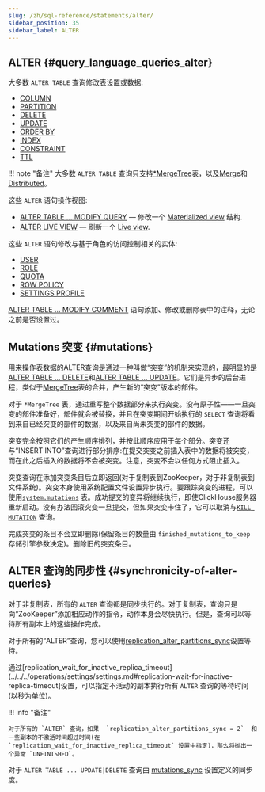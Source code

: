 ```yaml
---
slug: /zh/sql-reference/statements/alter/
sidebar_position: 35
sidebar_label: ALTER
---
```


## ALTER {#query_language_queries_alter}

大多数 `ALTER TABLE` 查询修改表设置或数据:

-   [COLUMN](../../../sql-reference/statements/alter/column.mdx)
-   [PARTITION](../../../sql-reference/statements/alter/partition.mdx)
-   [DELETE](../../../sql-reference/statements/alter/delete.md)
-   [UPDATE](../../../sql-reference/statements/alter/update.md)
-   [ORDER BY](../../../sql-reference/statements/alter/order-by.md)
-   [INDEX](../../../sql-reference/statements/alter/index/index.md)
-   [CONSTRAINT](../../../sql-reference/statements/alter/constraint.md)
-   [TTL](../../../sql-reference/statements/alter/ttl.md)

!!! note "备注"
    大多数 `ALTER TABLE` 查询只支持[\*MergeTree](../../../engines/table-engines/mergetree-family/index.md)表，以及[Merge](../../../engines/table-engines/special/merge.md)和[Distributed](../../../engines/table-engines/special/distributed.md)。

这些 `ALTER` 语句操作视图:

-   [ALTER TABLE ... MODIFY QUERY](../../../sql-reference/statements/alter/view.md) — 修改一个 [Materialized view](../create/view.md#materialized) 结构.
-   [ALTER LIVE VIEW](../../../sql-reference/statements/alter/view.md#alter-live-view) — 刷新一个 [Live view](../create/view.md#live-view).

这些 `ALTER` 语句修改与基于角色的访问控制相关的实体:

-   [USER](../../../sql-reference/statements/alter/user.mdx)
-   [ROLE](../../../sql-reference/statements/alter/role.md)
-   [QUOTA](../../../sql-reference/statements/alter/quota.mdx)
-   [ROW POLICY](../../../sql-reference/statements/alter/row-policy.md)
-   [SETTINGS PROFILE](../../../sql-reference/statements/alter/settings-profile.md)

[ALTER TABLE ... MODIFY COMMENT](../alter/index.md) 语句添加、修改或删除表中的注释，无论之前是否设置过。

## Mutations 突变 {#mutations}

用来操作表数据的ALTER查询是通过一种叫做“突变”的机制来实现的，最明显的是[ALTER TABLE … DELETE](../../../sql-reference/statements/alter/delete.md)和[ALTER TABLE … UPDATE](../../../sql-reference/statements/alter/update.md)。它们是异步的后台进程，类似于[MergeTree](../../../engines/table-engines/mergetree-family/index.md)表的合并，产生新的“突变”版本的部件。



对于 `*MergeTree` 表，通过重写整个数据部分来执行突变。没有原子性——一旦突变的部件准备好，部件就会被替换，并且在突变期间开始执行的 `SELECT` 查询将看到来自已经突变的部件的数据，以及来自尚未突变的部件的数据。



突变完全按照它们的产生顺序排列，并按此顺序应用于每个部分。突变还与“INSERT INTO”查询进行部分排序:在提交突变之前插入表中的数据将被突变，而在此之后插入的数据将不会被突变。注意，突变不会以任何方式阻止插入。



突变查询在添加突变条目后立即返回(对于复制表到ZooKeeper，对于非复制表到文件系统)。突变本身使用系统配置文件设置异步执行。要跟踪突变的进程，可以使用[`system.mutations`](../../../operations/system-tables/mutations.md#system_tables-mutations) 表。成功提交的变异将继续执行，即使ClickHouse服务器重新启动。没有办法回滚突变一旦提交，但如果突变卡住了，它可以取消与[`KILL MUTATION`](../../../sql-reference/statements/misc.md#kill-mutation) 查询。



完成突变的条目不会立即删除(保留条目的数量由 `finished_mutations_to_keep` 存储引擎参数决定)。删除旧的突变条目。

## ALTER 查询的同步性 {#synchronicity-of-alter-queries}


对于非复制表，所有的 `ALTER` 查询都是同步执行的。对于复制表，查询只是向“ZooKeeper”添加相应动作的指令，动作本身会尽快执行。但是，查询可以等待所有副本上的这些操作完成。

对于所有的“ALTER”查询，您可以使用[replication_alter_partitions_sync](../../../operations/settings/settings.md#replication-alter-partitions-sync)设置等待。

通过[replication_wait_for_inactive_replica_timeout](../../../operations/settings/settings.md#replication-wait-for-inactive-replica-timeout]设置，可以指定不活动的副本执行所有 `ALTER` 查询的等待时间(以秒为单位)。



!!! info "备注"

    对于所有的 `ALTER` 查询，如果  `replication_alter_partitions_sync = 2`  和一些副本的不激活时间超过时间(在 `replication_wait_for_inactive_replica_timeout` 设置中指定)，那么将抛出一个异常 `UNFINISHED`。



对于 `ALTER TABLE ... UPDATE|DELETE` 查询由 [mutations_sync](../../../operations/settings/settings.md#mutations_sync) 设置定义的同步度。
